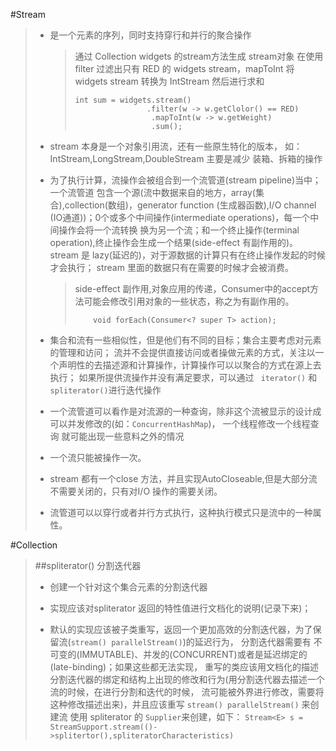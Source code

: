 #Stream
>
> * 是一个元素的序列，同时支持穿行和并行的聚合操作
>      
>   > 通过 Collection<Widget> widgets 的stream方法生成 stream对象
>   > 在使用filter 过滤出只有 RED 的 widgets stream，mapToInt 将 
>   > widgets stream 转换为 IntStream 然后进行求和
>   >``` 
>   > int sum = widgets.stream()
>   >                 .filter(w -> w.getClolor() == RED)
>   >                  .mapToInt(w -> w.getWeight)
>   >                  .sum();
>   >```
> * stream 本身是一个对象引用流，还有一些原生特化的版本，
>   如：IntStream,LongStream,DoubleStream 主要是减少 装箱、拆箱的操作
> 
> * 为了执行计算，流操作会被组合到一个流管道(stream pipeline)当中；一个流管道
>    包含一个源(流中数据来自的地方，array(集合),collection(数组)，generator function
>     (生成器函数),I/O channel (IO通道))；0个或多个中间操作(intermediate operations)，每一个中间操作会将一个流转换
>   换为另一个流；和一个终止操作(terminal operation),终止操作会生成一个结果(side-effect 有副作用的)。
>   stream 是 lazy(延迟的)，对于源数据的计算只有在终止操作发起的时候才会执行；
>   stream 里面的数据只有在需要的时候才会被消费。 
>   
>   > side-effect 副作用,对象应用的传递，Consumer中的accept方法可能会修改引用对象的一些状态，称之为有副作用的。
>   >  ```
>   >      void forEach(Consumer<? super T> action);
>   >   ```                                                                                                                                                                                                                                                             
> * 集合和流有一些相似性，但是他们有不同的目标；集合主要考虑对元素的管理和访问；
>   流并不会提供直接访问或者操做元素的方式，关注以一个声明性的去描述源和计算操作，计算操作可以以聚合的方式在源上去执行；
>   如果所提供流操作并没有满足要求，可以通过 ``` iterator()``` 和 ```spliterator()```进行迭代操作
>
> * 一个流管道可以看作是对流源的一种查询，除非这个流被显示的设计成可以并发修改的(如：```ConcurrentHashMap```)，
>   一个线程修改一个线程查询 就可能出现一些意料之外的情况
> 
> * 一个流只能被操作一次。
>
> * stream 都有一个close 方法，并且实现AutoCloseable,但是大部分流不需要关闭的，只有对I/O 操作的需要关闭。
>
> * 流管道可以以穿行或者并行方式执行，这种执行模式只是流中的一种属性。 
>  
#Collection 
> ##spliterator() 分割迭代器
> * 创建一个针对这个集合元素的分割迭代器
> 
> * 实现应该对spliterator 返回的特性值进行文档化的说明(记录下来)；
>
> * 默认的实现应该被子类重写，返回一个更加高效的分割迭代器，为了保留流(```stream() parallelStream()```)的延迟行为，
>   分割迭代器需要有 不可变的(IMMUTABLE)、并发的(CONCURRENT)或者是延迟绑定的(late-binding)；如果这些都无法实现，
>   重写的类应该用文档化的描述分割迭代器的绑定和结构上出现的修改和行为(用分割迭代器去描述一个流的时候，在进行分割和迭代的时候，
>   流可能被外界进行修改，需要将这种修改描述出来)，并且应该重写 ``` stream() parallelStream() ``` 来创建流 使用 spliterator 
>   的 ```Supplier```来创建，如下：
>   ```Stream<E> s = StreamSupport.stream(()->splitertor(),spliteratorCharacteristics) ```
>   
>
>
>